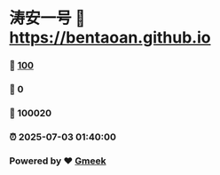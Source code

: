 # 涛安一号 :link: https://bentaoan.github.io 
### :page_facing_up: [100](https://bentaoan.github.io/tag.html) 
### :speech_balloon: 0 
### :hibiscus: 100020 
### :alarm_clock: 2025-07-03 01:40:00 
### Powered by :heart: [Gmeek](https://github.com/Meekdai/Gmeek)
